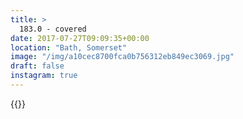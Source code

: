 ```yaml
---
title: >
  183.0 - covered
date: 2017-07-27T09:09:35+00:00
location: "Bath, Somerset"
image: "/img/a10cec8700fca0b756312eb849ec3069.jpg"
draft: false
instagram: true
---
```


{{<photo src="/img/a10cec8700fca0b756312eb849ec3069.jpg">}}
